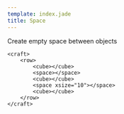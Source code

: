 ```yaml
---
template: index.jade
title: Space
---
```


Create empty space between objects

```craftml
<craft>
    <row>
        <cube></cube>
        <space></space>
        <cube></cube>
        <space xsize="10"></space>
        <cube></cube>
    </row>
</craft>
```